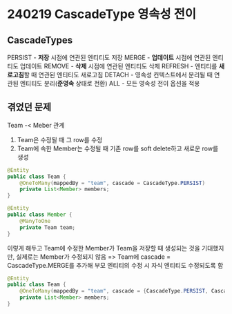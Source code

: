 # 240219 CascadeType 영속성 전이

## CascadeTypes
PERSIST - **저장** 시점에 연관된 엔티티도 저장
MERGE - **업데이트** 시점에 연관된 엔티티도 업데이트
REMOVE - **삭제** 시점에 연관된 엔티티도 삭제
REFRESH - 엔티티를 **새로고침**할 때 연관된 엔티티도 새로고침
DETACH - 영속성 컨텍스트에서 분리될 때 연관된 엔티티도 분리(**준영속** 상태로 전환)
ALL - 모든 영속성 전이 옵션을 적용

## 겪었던 문제
Team -< Meber 관계

1. Team은 수정될 때 그 row를 수정
2. Team에 속한 Member는 수정될 때 기존 row를 soft delete하고 새로운 row를 생성

```java
@Entity
public class Team {
    @OneToMany(mappedBy = "team", cascade = CascadeType.PERSIST)
    private List<Member> members;
}

@Entity
public class Member {
    @ManyToOne
    private Team team;
}
```

이렇게 해두고 Team에 수정한 Member가 Team을 저장할 때 생성되는 것을 기대했지만, 실제로는 Member가 수정되지 않음
=> Team에 cascade = CascadeType.MERGE를 추가해 부모 엔티티의 수정 시 자식 엔티티도 수정되도록 함

```java
@Entity
public class Team {
    @OneToMany(mappedBy = "team", cascade = {CascadeType.PERSIST, CascadeType.MERGE})
    private List<Member> members;
}
```